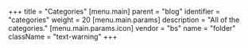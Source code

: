 +++
title = "Categories"
[menu.main]
  parent = "blog"
  identifier = "categories"
  weight = 20
  [menu.main.params]
    description = "All of the categories."
  [menu.main.params.icon]
  vendor = "bs"
  name = "folder"
  className = "text-warning"
+++
